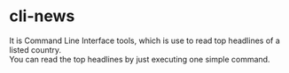 # cli-news

It is Command Line Interface tools, which is use to read top headlines of a listed country. <br> 
You can read the top headlines by just executing one simple command.
